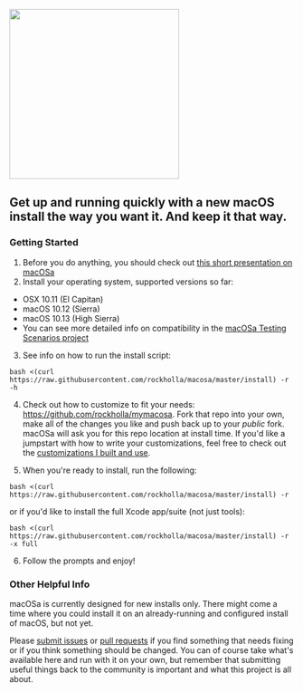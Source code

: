 <a href="https://rockholla.github.io/macosa/"><img src="https://s3-us-west-2.amazonaws.com/org.rockholla.macosa/macosa.png" width=300 /></a>

## Get up and running quickly with a new macOS install the way you want it.  And keep it that way.

### Getting Started

1. Before you do anything, you should check out [this short presentation on macOSa](https://rockholla.github.io/macosa/)
2. Install your operating system, supported versions so far:
  * OSX 10.11 (El Capitan)
  * macOS 10.12 (Sierra)
  * macOS 10.13 (High Sierra)
  * You can see more detailed info on compatibility in the [macOSa Testing Scenarios project](https://github.com/rockholla/macosa/projects/1)

3. See info on how to run the install script:
```
bash <(curl https://raw.githubusercontent.com/rockholla/macosa/master/install) -r -h
```
4. Check out how to customize to fit your needs: https://github.com/rockholla/mymacosa. Fork that repo into your own, make all of the changes you like and push back up to your _public_ fork. macOSa will ask you for this repo location at install time. If you'd like a jumpstart with how to write your customizations, feel free to check out the [customizations I built and use](https://github.com/rockholla/mymacosa-personal).

5. When you're ready to install, run the following:
```
bash <(curl https://raw.githubusercontent.com/rockholla/macosa/master/install) -r
```
or if you'd like to install the full Xcode app/suite (not just tools):

```
bash <(curl https://raw.githubusercontent.com/rockholla/macosa/master/install) -r -x full
```

6. Follow the prompts and enjoy!

### Other Helpful Info

macOSa is currently designed for new installs only. There might come a time where you could install it on an already-running and configured install of macOS, but not yet.

Please [submit issues](https://github.com/rockholla/macosa/issues) or [pull requests](https://github.com/rockholla/macosa/pulls) if you find something that needs fixing or if you think something should be changed. You can of course take what's available here and run with it on your own, but remember that submitting useful things back to the community is important and what this project is all about.
